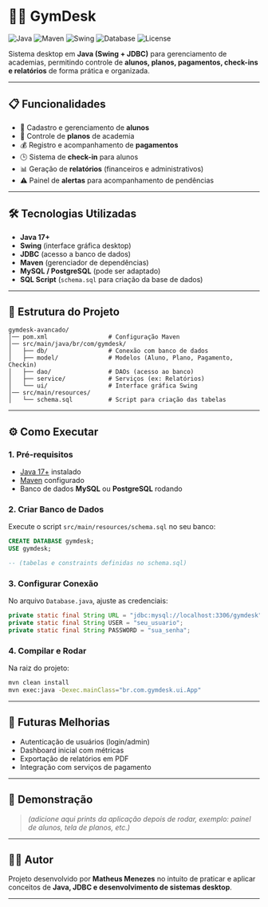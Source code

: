 # 🏋️‍♂️ GymDesk

![Java](https://img.shields.io/badge/Java-17+-red?logo=openjdk&logoColor=white)
![Maven](https://img.shields.io/badge/Maven-Build-blue?logo=apachemaven)
![Swing](https://img.shields.io/badge/GUI-Swing-orange)
![Database](https://img.shields.io/badge/DB-MySQL%2FPostgreSQL-green?logo=databricks)
![License](https://img.shields.io/badge/License-MIT-lightgrey)

Sistema desktop em **Java (Swing + JDBC)** para gerenciamento de academias, permitindo controle de **alunos, planos, pagamentos, check-ins e relatórios** de forma prática e organizada.

---

## 📋 Funcionalidades

- 📌 Cadastro e gerenciamento de **alunos**
- 📝 Controle de **planos** de academia
- 💰 Registro e acompanhamento de **pagamentos**
- 🕒 Sistema de **check-in** para alunos
- 📊 Geração de **relatórios** (financeiros e administrativos)
- ⚠️ Painel de **alertas** para acompanhamento de pendências

---

## 🛠️ Tecnologias Utilizadas

- **Java 17+**
- **Swing** (interface gráfica desktop)
- **JDBC** (acesso a banco de dados)
- **Maven** (gerenciador de dependências)
- **MySQL / PostgreSQL** (pode ser adaptado)
- **SQL Script** (`schema.sql` para criação da base de dados)

---

## 📂 Estrutura do Projeto

```
gymdesk-avancado/
│── pom.xml                 # Configuração Maven
│── src/main/java/br/com/gymdesk/
│   ├── db/                 # Conexão com banco de dados
│   ├── model/              # Modelos (Aluno, Plano, Pagamento, Checkin)
│   ├── dao/                # DAOs (acesso ao banco)
│   ├── service/            # Serviços (ex: Relatórios)
│   └── ui/                 # Interface gráfica Swing
│── src/main/resources/
│   └── schema.sql          # Script para criação das tabelas
```

---

## ⚙️ Como Executar

### 1. Pré-requisitos
- [Java 17+](https://adoptium.net/) instalado  
- [Maven](https://maven.apache.org/) configurado  
- Banco de dados **MySQL** ou **PostgreSQL** rodando  

### 2. Criar Banco de Dados
Execute o script `src/main/resources/schema.sql` no seu banco:

```sql
CREATE DATABASE gymdesk;
USE gymdesk;

-- (tabelas e constraints definidas no schema.sql)
```

### 3. Configurar Conexão
No arquivo `Database.java`, ajuste as credenciais:

```java
private static final String URL = "jdbc:mysql://localhost:3306/gymdesk";
private static final String USER = "seu_usuario";
private static final String PASSWORD = "sua_senha";
```

### 4. Compilar e Rodar
Na raiz do projeto:

```bash
mvn clean install
mvn exec:java -Dexec.mainClass="br.com.gymdesk.ui.App"
```

---

## 🚀 Futuras Melhorias

- Autenticação de usuários (login/admin)  
- Dashboard inicial com métricas  
- Exportação de relatórios em PDF  
- Integração com serviços de pagamento  

---

## 📸 Demonstração

> *(adicione aqui prints da aplicação depois de rodar, exemplo: painel de alunos, tela de planos, etc.)*  

---

## 👨‍💻 Autor

Projeto desenvolvido por **Matheus Menezes** no intuito de praticar e aplicar conceitos de **Java, JDBC e desenvolvimento de sistemas desktop**.

---
